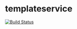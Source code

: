 # templateservice
[![Build Status](https://travis-ci.org/m-doc/templateservice.svg?branch=master)](https://travis-ci.org/m-doc/templateservice)
